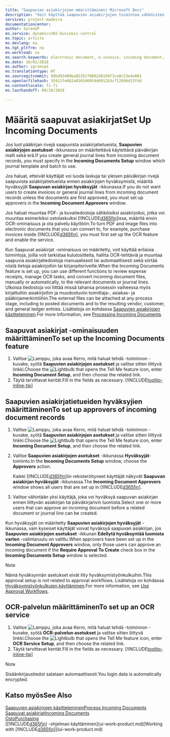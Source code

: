 ```yaml
---
title: "Saapuvien asiakirjojen määrittäminen| Microsoft Docs"
description: "Voit käyttää saapuvien asiakirjojen toimintoa sähköisten asiakirjojen luomiseen, OCR-tehtävien hallintaan, laskujen tuontiin ja kuvatiedostojen muuntamiseen."
services: project-madeira
documentationcenter: 
author: SorenGP
ms.service: dynamics365-business-central
ms.topic: article
ms.devlang: na
ms.tgt_pltfrm: na
ms.workload: na
ms.search.keywords: electronic document, e-invoice, incoming document, OCR, ecommerce, document exchange, import invoice
ms.date: 10/01/2018
ms.author: sgroespe
ms.translationtype: HT
ms.sourcegitcommit: 9dbd92409ba02281f008246194f3ce0c53e4e001
ms.openlocfilehash: 35911fe862a016546954d6912b3cf12896d23fdd
ms.contentlocale: fi-fi
ms.lasthandoff: 09/28/2018

---
```

# <a name="set-up-incoming-documents"></a><span data-ttu-id="4bd0c-103">Määritä saapuvat asiakirjat</span><span class="sxs-lookup"><span data-stu-id="4bd0c-103">Set Up Incoming Documents</span></span>
<span data-ttu-id="4bd0c-104">Jos luot pääkirjan rivejä saapuvista asiakirjatietueista, **Saapuvien asiakirjojen asetukset** -ikkunassa on määritettävä käytettävä päiväkirjan malli sekä erä.</span><span class="sxs-lookup"><span data-stu-id="4bd0c-104">If you create general journal lines from incoming document records, you must specify in the **Incoming Documents Setup** window which journal template and batch to use.</span></span>

<span data-ttu-id="4bd0c-105">Jos haluat, etteivät käyttäjät voi luoda laskuja tai yleisen päiväkirjan rivejä saapuvista asiakirjatietueista ennen asiakirjojen hyväksymistä, määritä hyväksyjät **Saapuvan asiakirjan hyväksyjät** -ikkunassa.</span><span class="sxs-lookup"><span data-stu-id="4bd0c-105">If you do not want users to create invoices or general journal lines from incoming document records unless the documents are first approved, you must set up approvers in the **Incoming Document Approvers** window.</span></span>

<span data-ttu-id="4bd0c-106">Jos haluat muuntaa PDF- ja kuvatiedostoja sähköisiksi asiakirjoiksi, jotka voi muuntaa esimerkiksi ostolaskuiksi [!INCLUDE[d365fin](includes/d365fin_md.md)]issa, määritä ensin OCR-ominaisuus ja ota palvelu käyttöön.</span><span class="sxs-lookup"><span data-stu-id="4bd0c-106">To turn PDF and image files into electronic documents that you can convert to, for example, purchase invoices inside [!INCLUDE[d365fin](includes/d365fin_md.md)], you must first set up the OCR feature and enable the service.</span></span>

<span data-ttu-id="4bd0c-107">Kun Saapuvat asiakirjat -ominaisuus on määritetty, voit käyttää erilaisia toimintoja, joilla voit tarkistaa kulutositteita, hallita OCR-tehtäviä ja muuntaa saapuvia asiakirjatiedostoja manuaalisesti tai automaattisesti sekä siirtää niistä tietoja asiakirjoihin tai kirjanpitoriveille.</span><span class="sxs-lookup"><span data-stu-id="4bd0c-107">When the Incoming Documents feature is set up, you can use different functions to review expense receipts, manage OCR tasks, and convert incoming document files, manually or automatically, to the relevant documents or journal lines.</span></span> <span data-ttu-id="4bd0c-108">Ulkoisia tiedostoja voi liittää missä tahansa prosessin vaiheessa myös kirjattuihin asiakirjoihin ja muodostuviin toimittaja-, asiakas- ja pääkirjamerkintöihin.</span><span class="sxs-lookup"><span data-stu-id="4bd0c-108">The external files can be attached at any process stage, including to posted documents and to the resulting vendor, customer, and general ledger entries.</span></span> <span data-ttu-id="4bd0c-109">Lisätietoja on kohdassa [Saapuvien asiakirjojen käsitteleminen](across-process-income-documents.md).</span><span class="sxs-lookup"><span data-stu-id="4bd0c-109">For more information, see [Processing Incoming Documents](across-process-income-documents.md).</span></span>

## <a name="to-set-up-the-incoming-documents-feature"></a><span data-ttu-id="4bd0c-110">Saapuvat asiakirjat -ominaisuuden määrittäminen</span><span class="sxs-lookup"><span data-stu-id="4bd0c-110">To set up the Incoming Documents feature</span></span>
1. <span data-ttu-id="4bd0c-111">Valitse ![Lamppu, joka avaa Kerro, mitä haluat tehdä -toiminnon](media/ui-search/search_small.png "Kerro, mitä haluat tehdä") -kuvake, syötä **Saapuvien asiakirjojen asetukset** ja valitse sitten liittyvä linkki.</span><span class="sxs-lookup"><span data-stu-id="4bd0c-111">Choose the ![Lightbulb that opens the Tell Me feature](media/ui-search/search_small.png "Tell me what you want to do") icon, enter **Incoming Document Setup**, and then choose the related link.</span></span>
2. <span data-ttu-id="4bd0c-112">Täytä tarvittavat kentät.</span><span class="sxs-lookup"><span data-stu-id="4bd0c-112">Fill in the fields as necessary.</span></span> [!INCLUDE[tooltip-inline-tip](includes/tooltip-inline-tip_md.md)]

## <a name="to-set-up-approvers-of-incoming-document-records"></a><span data-ttu-id="4bd0c-113">Saapuvien asiakirjatietueiden hyväksyjien määrittäminen</span><span class="sxs-lookup"><span data-stu-id="4bd0c-113">To set up approvers of incoming document records</span></span>
1. <span data-ttu-id="4bd0c-114">Valitse ![Lamppu, joka avaa Kerro, mitä haluat tehdä -toiminnon](media/ui-search/search_small.png "Kerro, mitä haluat tehdä") -kuvake, syötä **Saapuvien asiakirjojen asetukset** ja valitse sitten liittyvä linkki.</span><span class="sxs-lookup"><span data-stu-id="4bd0c-114">Choose the ![Lightbulb that opens the Tell Me feature](media/ui-search/search_small.png "Tell me what you want to do") icon, enter **Incoming Document Setup**, and then choose the related link.</span></span>  
2. <span data-ttu-id="4bd0c-115">Valitse **Saapuvien asiakirjojen asetukset** -ikkunassa **Hyväksyjät**-toiminto.</span><span class="sxs-lookup"><span data-stu-id="4bd0c-115">In the **Incoming Documents Setup** window, choose the **Approvers** action.</span></span>

    <span data-ttu-id="4bd0c-116">Kaikki [!INCLUDE[d365fin](includes/d365fin_md.md)]iin rekisteröityneet käyttäjät näkyvät **Saapuvan asiakirjan hyväksyjät** -ikkunassa.</span><span class="sxs-lookup"><span data-stu-id="4bd0c-116">The **Incoming Document Approvers** window shows all users that are set up in [!INCLUDE[d365fin](includes/d365fin_md.md)].</span></span>  
3. <span data-ttu-id="4bd0c-117">Valitse vähintään yksi käyttäjä, joka voi hyväksyä saapuvan asiakirjan ennen liittyvän asiakirjan tai päiväkirjarivin luomista.</span><span class="sxs-lookup"><span data-stu-id="4bd0c-117">Select one or more users that can approve an incoming document before a related document or journal line can be created.</span></span>

<span data-ttu-id="4bd0c-118">Kun hyväksyjät on määritetty **Saapuvien asiakirjojen hyväksyjät** -ikkunassa, vain kyseiset käyttäjät voivat hyväksyä saapuvan asiakirjan, jos **Saapuvien asiakirjojen asetukset** -ikkunan **Edellytä hyväksyntää luomista varten** -valintaruutu on valittu.</span><span class="sxs-lookup"><span data-stu-id="4bd0c-118">When approvers have been set up in the **Incoming Document Approvers** window, only those users can approve an incoming document if the **Require Approval To Create** check box in the **Incoming Documents Setup** window is selected.</span></span>

> [!NOTE]  
>   <span data-ttu-id="4bd0c-119">Nämä hyväksynnän asetukset eivät liity hyväksymistyönkulkuihin.</span><span class="sxs-lookup"><span data-stu-id="4bd0c-119">This approval setup is not related to approval workflows.</span></span> <span data-ttu-id="4bd0c-120">Lisätietoja on kohdassa [Hyväksymistyönkulkujen käyttäminen](across-how-use-approval-workflows.md).</span><span class="sxs-lookup"><span data-stu-id="4bd0c-120">For more information, see [Use Approval Workflows](across-how-use-approval-workflows.md).</span></span>

## <a name="to-set-up-an-ocr-service"></a><span data-ttu-id="4bd0c-121">OCR-palvelun määrittäminen</span><span class="sxs-lookup"><span data-stu-id="4bd0c-121">To set up an OCR service</span></span>
1. <span data-ttu-id="4bd0c-122">Valitse ![Lamppu, joka avaa Kerro, mitä haluat tehdä -toiminnon](media/ui-search/search_small.png "Kerro, mitä haluat tehdä") -kuvake, syötä **OCR-palvelun asetukset** ja valitse sitten liittyvä linkki.</span><span class="sxs-lookup"><span data-stu-id="4bd0c-122">Choose the ![Lightbulb that opens the Tell Me feature](media/ui-search/search_small.png "Tell me what you want to do") icon, enter **OCR Service Setup**, and then choose the related link.</span></span>
2. <span data-ttu-id="4bd0c-123">Täytä tarvittavat kentät.</span><span class="sxs-lookup"><span data-stu-id="4bd0c-123">Fill in the fields as necessary.</span></span> [!INCLUDE[tooltip-inline-tip](includes/tooltip-inline-tip_md.md)]

> [!NOTE]  
> <span data-ttu-id="4bd0c-124">Sisäänkirjaustiedot salataan automaattisesti.</span><span class="sxs-lookup"><span data-stu-id="4bd0c-124">You login data is automatically encrypted.</span></span>

## <a name="see-also"></a><span data-ttu-id="4bd0c-125">Katso myös</span><span class="sxs-lookup"><span data-stu-id="4bd0c-125">See Also</span></span>
[<span data-ttu-id="4bd0c-126">Saapuvien asiakirjojen käsitteleminen</span><span class="sxs-lookup"><span data-stu-id="4bd0c-126">Process Incoming Documents</span></span>](across-process-income-documents.md)  
[<span data-ttu-id="4bd0c-127">Saapuvat asiakirjat</span><span class="sxs-lookup"><span data-stu-id="4bd0c-127">Incoming Documents</span></span>](across-income-documents.md)  
[<span data-ttu-id="4bd0c-128">Osto</span><span class="sxs-lookup"><span data-stu-id="4bd0c-128">Purchasing</span></span>](purchasing-manage-purchasing.md)  
<span data-ttu-id="4bd0c-129">[[!INCLUDE[d365fin](includes/d365fin_md.md)] -ohjelman käyttäminen](ui-work-product.md)</span><span class="sxs-lookup"><span data-stu-id="4bd0c-129">[Working with [!INCLUDE[d365fin](includes/d365fin_md.md)]](ui-work-product.md)</span></span>

